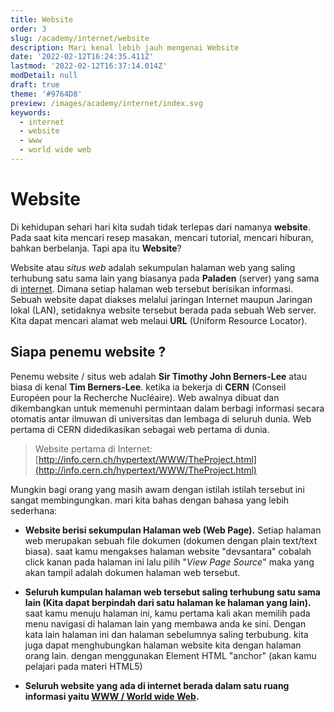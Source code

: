 ```yaml
---
title: Website
order: 3
slug: /academy/internet/website
description: Mari kenal lebih jauh mengenai Website
date: '2022-02-12T16:24:35.411Z'
lastmod: '2022-02-12T16:37:14.014Z'
modDetail: null
draft: true
theme: '#9764D8'
preview: /images/academy/internet/index.svg
keywords:
  - internet
  - website
  - www
  - world wide web
---
```

# Website
Di kehidupan sehari hari kita sudah tidak terlepas dari namanya **website**. Pada saat kita mencari resep masakan, mencari tutorial, mencari hiburan, bahkan berbelanja. Tapi apa itu **Website**?

Website atau *situs web* adalah sekumpulan halaman web yang saling terhubung satu sama lain yang biasanya pada **Paladen** (server) yang sama di [internet](/academy/internet/pengenalan-internet). Dimana setiap halaman web tersebut berisikan informasi. Sebuah website dapat diakses melalui jaringan Internet maupun Jaringan lokal (LAN), setidaknya website tersebut berada pada sebuah Web server. Kita dapat mencari alamat web melaui **URL** (Uniform Resource Locator).

## Siapa penemu website ?
Penemu website / situs web adalah **Sir Timothy John Berners-Lee** atau biasa di kenal **Tim Berners-Lee**. ketika ia bekerja di **CERN** (Conseil Européen pour la Recherche Nucléaire). Web awalnya dibuat dan dikembangkan untuk memenuhi permintaan dalam berbagi informasi secara otomatis antar ilmuwan di universitas dan lembaga di seluruh dunia. Web pertama di CERN didedikasikan sebagai web pertama di dunia.

> Website pertama di Internet: [http://info.cern.ch/hypertext/WWW/TheProject.html](http://info.cern.ch/hypertext/WWW/TheProject.html)

Mungkin bagi orang yang masih awam dengan istilah istilah tersebut ini sangat membingungkan.
mari kita bahas dengan bahasa yang lebih sederhana:
- **Website berisi sekumpulan Halaman web (Web Page).**
Setiap halaman web merupakan sebuah file dokumen (dokumen dengan plain text/text biasa).
saat kamu mengakses halaman website "devsantara" cobalah click kanan pada halaman ini lalu pilih "*View Page Source*" maka yang akan tampil adalah dokumen halaman web tersebut.

- **Seluruh kumpulan halaman web tersebut saling terhubung satu sama lain (Kita dapat berpindah dari satu halaman ke halaman yang lain).**
saat kamu menuju halaman ini, kamu pertama kali akan memilih pada menu navigasi di halaman lain yang membawa anda ke sini. Dengan kata lain halaman ini dan halaman sebelumnya saling terbubung. kita juga dapat menghubungkan halaman website kita dengan halaman orang lain. dengan menggunakan Element HTML "anchor" (akan kamu pelajari pada materi HTML5)

- **Seluruh website yang ada di internet berada dalam satu ruang informasi yaitu [WWW / World wide Web](/academy/internet/world-wide-web).**
